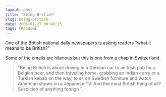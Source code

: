 ```yaml
---
layout: post
title: "Being British"
Slug: being-british
date: 2006-01-27 00:43:25
tags: [Random]
---
```

One of the British national daily newspapers is asking readers "what it means to be British?"

Some of the emails are hilarious but this is one from a chap in Switzerland.

> "Being British is about driving in a German car to an Irish pub for a Belgian beer, and then traveling home, grabbing an Indian curry or a Turkish kebab on the way, to sit on Swedish furniture and watch American shows on a Japanese TV. And the most British thing of all? Suspicion of anything foreign ".
